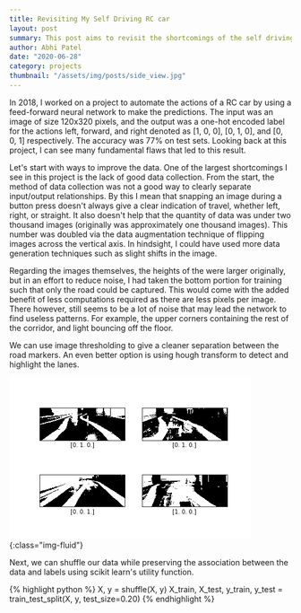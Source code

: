 ```yaml
---
title: Revisiting My Self Driving RC car
layout: post
summary: This post aims to revisit the shortcomings of the self driving rc car model in Keras.
author: Abhi Patel
date: "2020-06-28"
category: projects
thumbnail: "/assets/img/posts/side_view.jpg"
---
```


In 2018, I worked on a project to automate the actions of a RC car by using a feed-forward neural network to make the predictions. The input was an image of size 120x320 pixels, and the output was a one-hot encoded label for the actions left, forward, and right denoted as [1, 0, 0], [0, 1, 0], and [0, 0, 1] respectively. The accuracy was 77% on test sets. Looking back at this project, I can see many fundamental flaws that led to this result.  

Let's start with ways to improve the data. One of the largest shortcomings I see in this project is the lack of good data collection. From the start, the method of data collection was not a good way to clearly separate input/output relationships. By this I mean that snapping an image during a button press doesn't always give a clear indication of travel, whether left, right, or straight. It also doesn't help that the quantity of data was under two thousand images (originally was approximately one thousand images). This number was doubled via the data augmentation technique of flipping images across the vertical axis. In hindsight, I could have used more data generation techniques such as slight shifts in the image.

Regarding the images themselves, the heights of the were larger originally, but in an effort to reduce noise, I had taken the bottom portion for training such that only the road could be captured. This would come with the added benefit of less computations required as there are less pixels per image. There however, still seems to be a lot of noise that may lead the network to find useless patterns. For example, the upper corners containing the rest of the corridor, and light bouncing off the floor.

We can use image thresholding to give a cleaner separation between the road markers. An even better option is using hough transform to detect and highlight the lanes.

![thresholded images](https://raw.githubusercontent.com/B33Boy/Self-Driving-RC-Car/master/computer/Tests/img_grid.png){:class="img-fluid"}

Next, we can shuffle our data while preserving the association between the data and labels using scikit learn's utility function.

<div>
{% highlight python %}
X, y = shuffle(X, y)
X_train, X_test, y_train, y_test = train_test_split(X, y, test_size=0.20)
{% endhighlight %}
</div>
